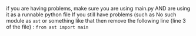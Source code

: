 if you are having problems, make sure you are using main.py AND are using it as a runnable python file
If you still have problems (such as No such module as `ast` or something like that then remove the following line {line 3 of the file} :
`from ast import main`
